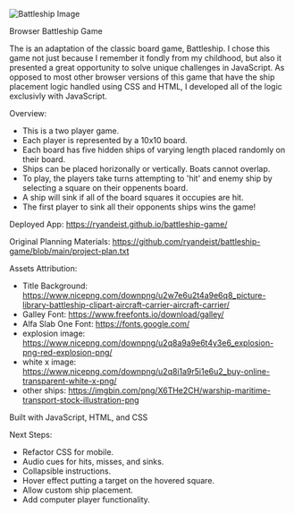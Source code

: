![Battleship Image](https://github.com/user-attachments/assets/8cbabfed-b6be-480c-8f4a-acb3814ffe24)

Browser Battleship Game

The is an adaptation of the classic board game, Battleship. I chose this game not just because I remember it fondly from my childhood, but also it presented a great opportunity to solve unique challenges in JavaScript. As opposed to most other browser versions of this game that have the ship placement logic handled using CSS and HTML, I developed all of the logic exclusivly with JavaScript. 

Overview:
- This is a two player game.
- Each player is represented by a 10x10 board.
- Each board has five hidden ships of varying length placed randomly on their board.
- Ships can be placed horizonally or vertically. Boats cannot overlap.
- To play, the players take turns attempting to 'hit' and enemy ship by selecting a square on their oppenents board.
- A ship will sink if all of the board squares it occupies are hit.
- The first player to sink all their opponents ships wins the game!

Deployed App: https://ryandeist.github.io/battleship-game/

Original Planning Materials: https://github.com/ryandeist/battleship-game/blob/main/project-plan.txt

Assets Attribution: 
- Title Background: https://www.nicepng.com/downpng/u2w7e6u2t4a9e6q8_picture-library-battleship-clipart-aircraft-carrier-aircraft-carrier/
- Galley Font: https://www.freefonts.io/download/galley/
- Alfa Slab One Font: https://fonts.google.com/
- explosion image: https://www.nicepng.com/downpng/u2q8a9a9e6t4y3e6_explosion-png-red-explosion-png/
- white x image: https://www.nicepng.com/downpng/u2q8i1a9r5i1e6u2_buy-online-transparent-white-x-png/
- other ships: https://imgbin.com/png/X6THe2CH/warship-maritime-transport-stock-illustration-png

Built with JavaScript, HTML, and CSS

Next Steps:
- Refactor CSS for mobile.
- Audio cues for hits, misses, and sinks.
- Collapsible instructions.
- Hover effect putting a target on the hovered square.
- Allow custom ship placement.
- Add computer player functionality.
